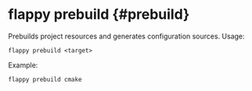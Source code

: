 flappy prebuild {#prebuild}
=========
Prebuilds project resources and generates configuration sources.
Usage:

    flappy prebuild <target>

Example:

    flappy prebuild cmake

